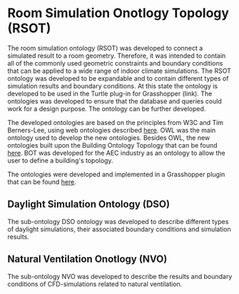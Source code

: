 # Room Simulation Onotlogy Topology (RSOT)
 
The room simulation ontology (RSOT) was developed to connect a simulated result to a room geometry.
Therefore, it was intended to contain all of the commonly used geometric constraints and boundary conditions that can be applied to a wide range of indoor climate simulations. 
The RSOT ontology was developed to be expandable and to contain different types of simulation results and boundary conditions.
At this state the ontology is developed to be used in the Turtle plug-in for Grasshopper (link). The ontologies was developed to ensure that the database and queries could work for a design purpose. The ontology can be further developed. 

The developed ontologies are based on the principles from W3C and Tim Berners-Lee, using web ontologies described [here](https://www.w3.org/DesignIssues/LinkedData.html). 
OWL was the main ontology used to develop the new ontologies. Besides OWL, the new ontologies built upon the Building Ontology Topology that can be found [here](https://w3c-lbd-cg.github.io/bot/).
BOT was developed for the AEC industry as an ontology to allow the user to define a building's topology.

The ontologies were developed and implemented in a Grasshopper plugin that can be found [here](https://github.com/AnnaKrusell/Turtle).

## Daylight Simulation Ontology (DSO)
The sub-ontology DSO ontology was developed to describe different types of daylight simulations, their associated boundary conditions and simulation results. 


## Natural Ventilation Onotlogy (NVO)
The sub-ontology NVO was developed to describe the results and boundary conditions of CFD-simulations related to natural ventilation. 



